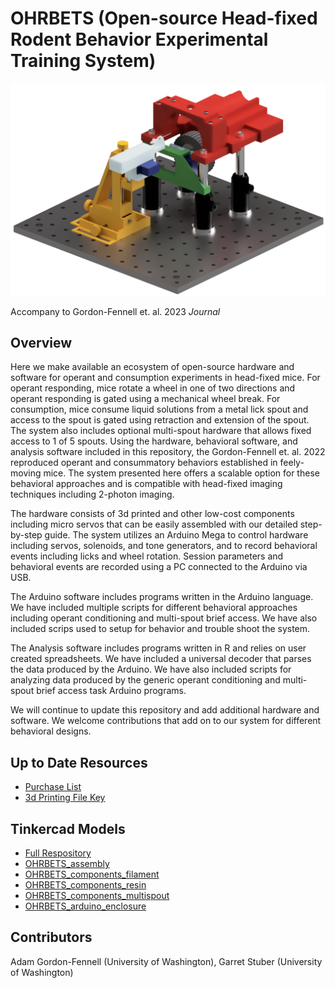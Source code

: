 # OHRBETS (Open-source Head-fixed Rodent Behavior Experimental Training System)
<p align="center">
  <img src="./images/system_render.png" width="800">
</p>

Accompany to Gordon-Fennell et. al. 2023 *Journal* <!-- insert link -->

## Overview
Here we make available an ecosystem of open-source hardware and software for operant and consumption experiments in head-fixed mice. For operant responding, mice rotate a wheel in one of two directions and operant responding is gated using a mechanical wheel break. For consumption, mice consume liquid solutions from a metal lick spout and access to the spout is gated using retraction and extension of the spout. The system also includes optional multi-spout hardware that allows fixed access to 1 of 5 spouts. Using the hardware, behavioral software, and analysis software included in this repository, the Gordon-Fennell et. al. 2022 reproduced operant and consummatory behaviors established in feely-moving mice. The system presented here offers a scalable option for these behavioral approaches and is compatible with head-fixed imaging techniques including 2-photon imaging.  

The hardware consists of 3d printed and other low-cost components including micro servos that can be easily assembled with our detailed step-by-step guide. The system utilizes an Arduino Mega to control hardware including servos, solenoids, and tone generators, and to record behavioral events including licks and wheel rotation. Session parameters and behavioral events are recorded using a PC connected to the Arduino via USB. 

The Arduino software includes programs written in the Arduino language. We have included multiple scripts for different behavioral approaches including operant conditioning and multi-spout brief access. We have also included scrips used to setup for behavior and trouble shoot the system.  

The Analysis software includes programs written in R and relies on user created spreadsheets. We have included a universal decoder that parses the data produced by the Arduino. We have also included scripts for analyzing data produced by the generic operant conditioning and multi-spout brief access task Arduino programs.

We will continue to update this repository and add additional hardware and software. We welcome contributions that add on to our system for different behavioral designs.  
## Up to Date Resources
- [Purchase List](https://docs.google.com/spreadsheets/d/1kFgsOy1gAFHM2E8M-DSgPSi6Y7Lr8sis6cbQqSb2ZY4)
- [3d Printing File Key](https://docs.google.com/spreadsheets/d/1pzRUh2JkpAaJyb1kA9NBVjSYz8nG3GPTu3c0QVQwKCg)


## Tinkercad Models
- [Full Respository](https://www.tinkercad.com/users/elZH8v8MJf0-adam-gordon-fennell)
- [OHRBETS_assembly](https://www.tinkercad.com/things/58vTdDu0pfz)
- [OHRBETS_components_filament](https://www.tinkercad.com/things/1Yv3k1L5hwq)
- [OHRBETS_components_resin](https://www.tinkercad.com/things/6Ztq3dLU4Uj)
- [OHRBETS_components_multispout](https://www.tinkercad.com/things/cckeigB3ydE)
- [OHRBETS_arduino_enclosure](https://www.tinkercad.com/things/ki4dcN9vabO)

## Contributors
Adam Gordon-Fennell (University of Washington), Garret Stuber (University of Washington)
